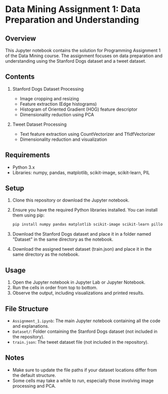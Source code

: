 # Data Mining Assignment 1: Data Preparation and Understanding

## Overview

This Jupyter notebook contains the solution for Programming Assignment 1 of the
Data Mining course. The assignment focuses on data preparation and understanding
using the Stanford Dogs dataset and a tweet dataset.

## Contents

1. Stanford Dogs Dataset Processing

   - Image cropping and resizing
   - Feature extraction (Edge histograms)
   - Histogram of Oriented Gradient (HOG) feature descriptor
   - Dimensionality reduction using PCA

2. Tweet Dataset Processing
   - Text feature extraction using CountVectorizer and TfidfVectorizer
   - Dimensionality reduction and visualization

## Requirements

- Python 3.x
- Libraries: numpy, pandas, matplotlib, scikit-image, scikit-learn, PIL

## Setup

1. Clone this repository or download the Jupyter notebook.
2. Ensure you have the required Python libraries installed. You can install them
   using pip:

   ```bash
   pip install numpy pandas matplotlib scikit-image scikit-learn pillow
   ```

3. Download the Stanford Dogs dataset and place it in a folder named "Dataset"
   in the same directory as the notebook.
4. Download the assigned tweet dataset (train.json) and place it in the same
   directory as the notebook.

## Usage

1. Open the Jupyter notebook in Jupyter Lab or Jupyter Notebook.
2. Run the cells in order from top to bottom.
3. Observe the output, including visualizations and printed results.

## File Structure

- `Assignment_1.ipynb`: The main Jupyter notebook containing all the code and
  explanations.
- `Dataset/`: Folder containing the Stanford Dogs dataset (not included in the
  repository).
- `train.json`: The tweet dataset file (not included in the repository).

## Notes

- Make sure to update the file paths if your dataset locations differ from the
  default structure.
- Some cells may take a while to run, especially those involving image
  processing and PCA.
